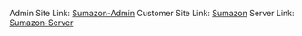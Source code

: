 Admin Site Link: [Sumazon-Admin](https://github.com/kapish-patel/Sumazon-Admin)
Customer Site Link: [Sumazon](https://github.com/kapish-patel/Sumazon)
Server Link: [Sumazon-Server](https://github.com/kapish-patel/Sumazon-Server)
